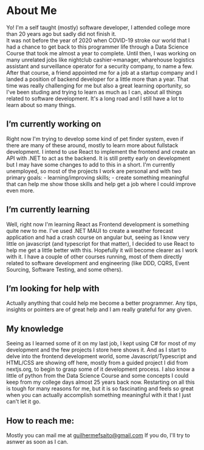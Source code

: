 # About Me
  Yo! I'm a self taught (mostly) software developer, I attended college more than 20 years ago but sadly did not finish it.<br/>
It was not before the year of 2020 when COVID-19 stroke our world that I had a chance to get back to this programmer life through a Data Science Course that took me almost a year to complete. Until then, I was working on many unrelated jobs like nightclub cashier->manager,
wharehouse logistics assistant and surveillance operator for a security company, to name a few.
After that course, a friend appointed me for a job at a startup company and I landed a position of backend developer for a little more than a year. That time was really challenging for me but also a great learning oportunity, so I've been studing and trying to learn as much as I can, about all things related to software development. It's a long road and I still have a lot to learn about so many things.

## I’m currently working on
  Right now I'm trying to develop some kind of pet finder system, even if there are many of these around, mostly to learn more about fullstack development. I intend to use React to implement the frontend and create an API with .NET to act as the backend. It is still pretty early on development but I may have some changes to add to this in a short.
  I'm currently unemployed, so most of the projects I work are personal and with two primary goals:
    - learning/improving skills;
    - create something meaningful that can help me show those skills and help get a job where I could improve even more.

## I’m currently learning
  Well, right now I'm learning React as Frontend development is something quite new to me. I've used .NET MAUI to create a weather forecast application and had a crash course on angular but, seeing as I know very little on javascript (and typescript for that matter), I decided to use React to help me get a little better with this. Hopefully it will become clearer as I work with it. I have a couple of other courses running, most of them directly related to software development and engineering (like DDD, CQRS, Event Sourcing, Software Testing, and some others).

## I’m looking for help with
  Actually anything that could help me become a better programmer. Any tips, insights or pointers are of great help and I am really grateful for any given.

## My knowledge
  Seeing as I learned some of it on my last job, I kept using C# for most of my development and the few projects I store here shows it. And as I start to delve into the frontend development world, some Javascript/Typescript and HTML/CSS are showing off here, mostly from a guided project I did from nextjs.org, to begin to grasp some of it development process. I also know a little of python from the Data Science Course and some concepts I could keep from my college days almost 25 years back now. Restarting on all this is tough for many reasons for me, but it is so fascinating and feels so great when you can actually accomplish something meaningful with it that I just can't let it go.
  
## How to reach me:
  Mostly you can mail me at guilhermefsaito@gmail.com
  If you do, I'll try to asnwer as soon as I can. 
